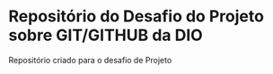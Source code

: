 # Repositório do Desafio do Projeto sobre GIT/GITHUB da DIO
Repositório criado para o desafio de Projeto
